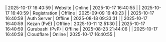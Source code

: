 | 2025-10-17 16:40:59 | Website | Online | 2025-10-17 16:40:55 |
| 2025-10-17 16:40:59 | Registration | Offline | 2025-09-09 16:40:23 |
| 2025-10-17 16:40:59 | Auth Server | Offline | 2025-08-18 09:33:31 |
| 2025-10-17 16:40:59 | Kezan (PvE) | Offline | 2025-10-11 12:51:30 |
| 2025-10-17 16:40:59 | Gurubashi (PvP) | Offline | 2025-08-23 21:44:06 |
| 2025-10-17 16:40:59 | Cloudflare | Online | 2025-10-17 16:40:55 |
